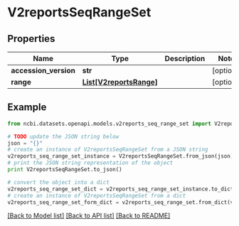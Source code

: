 # V2reportsSeqRangeSet


## Properties

Name | Type | Description | Notes
------------ | ------------- | ------------- | -------------
**accession_version** | **str** |  | [optional] 
**range** | [**List[V2reportsRange]**](V2reportsRange.md) |  | [optional] 

## Example

```python
from ncbi.datasets.openapi.models.v2reports_seq_range_set import V2reportsSeqRangeSet

# TODO update the JSON string below
json = "{}"
# create an instance of V2reportsSeqRangeSet from a JSON string
v2reports_seq_range_set_instance = V2reportsSeqRangeSet.from_json(json)
# print the JSON string representation of the object
print V2reportsSeqRangeSet.to_json()

# convert the object into a dict
v2reports_seq_range_set_dict = v2reports_seq_range_set_instance.to_dict()
# create an instance of V2reportsSeqRangeSet from a dict
v2reports_seq_range_set_form_dict = v2reports_seq_range_set.from_dict(v2reports_seq_range_set_dict)
```
[[Back to Model list]](../README.md#documentation-for-models) [[Back to API list]](../README.md#documentation-for-api-endpoints) [[Back to README]](../README.md)


